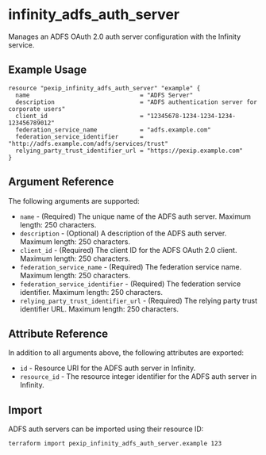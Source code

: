 # infinity_adfs_auth_server

Manages an ADFS OAuth 2.0 auth server configuration with the Infinity service.

## Example Usage

```hcl
resource "pexip_infinity_adfs_auth_server" "example" {
  name                               = "ADFS Server"
  description                        = "ADFS authentication server for corporate users"
  client_id                          = "12345678-1234-1234-1234-123456789012"
  federation_service_name            = "adfs.example.com"
  federation_service_identifier      = "http://adfs.example.com/adfs/services/trust"
  relying_party_trust_identifier_url = "https://pexip.example.com"
}
```

## Argument Reference

The following arguments are supported:

* `name` - (Required) The unique name of the ADFS auth server. Maximum length: 250 characters.
* `description` - (Optional) A description of the ADFS auth server. Maximum length: 250 characters.
* `client_id` - (Required) The client ID for the ADFS OAuth 2.0 client. Maximum length: 250 characters.
* `federation_service_name` - (Required) The federation service name. Maximum length: 250 characters.
* `federation_service_identifier` - (Required) The federation service identifier. Maximum length: 250 characters.
* `relying_party_trust_identifier_url` - (Required) The relying party trust identifier URL. Maximum length: 250 characters.

## Attribute Reference

In addition to all arguments above, the following attributes are exported:

* `id` - Resource URI for the ADFS auth server in Infinity.
* `resource_id` - The resource integer identifier for the ADFS auth server in Infinity.

## Import

ADFS auth servers can be imported using their resource ID:

```bash
terraform import pexip_infinity_adfs_auth_server.example 123
```